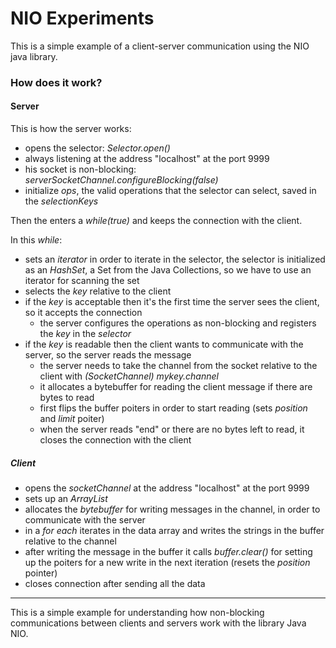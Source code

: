 # NIO Experiments
 This is a simple example of a client-server communication using the NIO java library.

### How does it work?

#### Server

This is how the server works: 
- opens the selector: _Selector.open()_
- always listening at the address "localhost" at the port 9999 
- his socket is non-blocking: _serverSocketChannel.configureBlocking(false)_
- initialize _ops_, the valid operations that the selector can select, saved in the _selectionKeys_

Then the enters a _while(true)_ and keeps the connection with the client.

In this _while_:
- sets an _iterator_ in order to iterate in the selector, the selector is initialized as an _HashSet_, a Set from the Java Collections, so we have to use an iterator for scanning the set
- selects the _key_ relative to the client
- if the _key_ is acceptable then it's the first time the server sees the client, so it accepts the connection
    - the server configures the operations as non-blocking and registers the _key_ in the _selector_ 
- if the _key_ is readable then the client wants to communicate with the server, so the server reads the message
    - the server needs to take the channel from the socket relative to the client with _(SocketChannel) mykey.channel_
    - it allocates a bytebuffer for reading the client message if there are bytes to read
    - first flips the buffer poiters in order to start reading (sets _position_ and _limit_ poiter)
    - when the server reads "end" or there are no bytes left to read, it closes the connection with the client

##### Client

- opens the _socketChannel_ at the address "localhost" at the port 9999
- sets up an _ArrayList<String>_ 
- allocates the _bytebuffer_ for writing messages in the channel, in order to communicate with the server
- in a _for each_ iterates in the data array and writes the strings in the buffer relative to the channel
- after writing the message in the buffer it calls _buffer.clear()_ for setting up the poiters for a new write in the next iteration (resets the _position_ pointer)
- closes connection after sending all the data

---

This is a simple example for understanding how non-blocking communications between clients and servers work with the library Java NIO.
